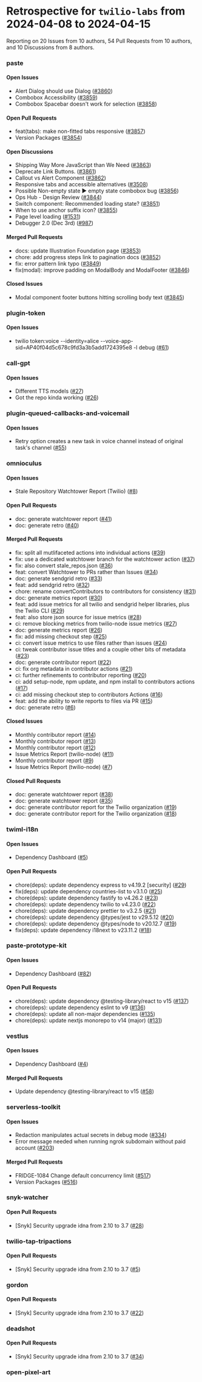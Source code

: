 # Retrospective for `twilio-labs` from 2024-04-08 to 2024-04-15

Reporting on 20 Issues from 10 authors, 54 Pull Requests from 10 authors, and 10 Discussions from 8 authors.


### paste

#### Open Issues

- Alert Dialog should use Dialog ([#3860](https://github.com/twilio-labs/paste/issues/3860))
- Combobox Accessibility ([#3859](https://github.com/twilio-labs/paste/issues/3859))
- Combobox Spacebar doesn't work for selection ([#3858](https://github.com/twilio-labs/paste/issues/3858))

#### Open Pull Requests

- feat(tabs): make non-fitted tabs responsive ([#3857](https://github.com/twilio-labs/paste/pull/3857))
- Version Packages ([#3854](https://github.com/twilio-labs/paste/pull/3854))

#### Open Discussions

- Shipping Way More JavaScript than We Need ([#3863](https://github.com/twilio-labs/paste/discussions/3863))
- Deprecate Link Buttons. ([#3861](https://github.com/twilio-labs/paste/discussions/3861))
- Callout vs Alert Component ([#3862](https://github.com/twilio-labs/paste/discussions/3862))
- Responsive tabs and accessible alternatives ([#3508](https://github.com/twilio-labs/paste/discussions/3508))
- Possible Non-empty state ▶️ empty state combobox bug ([#3856](https://github.com/twilio-labs/paste/discussions/3856))
- Ops Hub - Design Review ([#3844](https://github.com/twilio-labs/paste/discussions/3844))
- Switch component: Recommended loading state? ([#3851](https://github.com/twilio-labs/paste/discussions/3851))
- When to use anchor suffix icon? ([#3855](https://github.com/twilio-labs/paste/discussions/3855))
- Page level loading ([#1531](https://github.com/twilio-labs/paste/discussions/1531))
- Debugger 2.0 (Dec 3rd) ([#987](https://github.com/twilio-labs/paste/discussions/987))

#### Merged Pull Requests

- docs: update Illustration Foundation page ([#3853](https://github.com/twilio-labs/paste/pull/3853))
- chore: add progress steps link to pagination docs ([#3852](https://github.com/twilio-labs/paste/pull/3852))
- fix: error pattern link typo ([#3849](https://github.com/twilio-labs/paste/pull/3849))
- fix(modal): improve padding on ModalBody and ModalFooter ([#3846](https://github.com/twilio-labs/paste/pull/3846))

#### Closed Issues

- Modal component footer buttons hitting scrolling body text ([#3845](https://github.com/twilio-labs/paste/issues/3845))

### plugin-token

#### Open Issues

- twilio token:voice --identity=alice --voice-app-sid=AP40f04d5c678c9fd3a3b5add1724395e8 -l debug ([#61](https://github.com/twilio-labs/plugin-token/issues/61))

### call-gpt

#### Open Issues

- Different TTS models ([#27](https://github.com/twilio-labs/call-gpt/issues/27))
- Got the repo kinda working ([#26](https://github.com/twilio-labs/call-gpt/issues/26))

### plugin-queued-callbacks-and-voicemail

#### Open Issues

- Retry option creates a new task in voice channel instead of original task's channel ([#55](https://github.com/twilio-labs/plugin-queued-callbacks-and-voicemail/issues/55))

### omnioculus

#### Open Issues

- Stale Repository Watchtower Report (Twilio) ([#8](https://github.com/twilio-labs/omnioculus/issues/8))

#### Open Pull Requests

- doc: generate watchtower report ([#41](https://github.com/twilio-labs/omnioculus/pull/41))
- doc: generate retro ([#40](https://github.com/twilio-labs/omnioculus/pull/40))

#### Merged Pull Requests

- fix: split all mutlifaceted actions into individual actions ([#39](https://github.com/twilio-labs/omnioculus/pull/39))
- fix: use a dedicated watchtower branch for the watchtower action ([#37](https://github.com/twilio-labs/omnioculus/pull/37))
- fix: also convert stale_repos.json ([#36](https://github.com/twilio-labs/omnioculus/pull/36))
- feat: convert Watchtower to PRs rather than Issues ([#34](https://github.com/twilio-labs/omnioculus/pull/34))
- doc: generate sendgrid retro ([#33](https://github.com/twilio-labs/omnioculus/pull/33))
- feat: add sendgrid retro ([#32](https://github.com/twilio-labs/omnioculus/pull/32))
- chore: rename convertContributors to contributors for consistency ([#31](https://github.com/twilio-labs/omnioculus/pull/31))
- doc: generate metrics report ([#30](https://github.com/twilio-labs/omnioculus/pull/30))
- feat: add issue metrics for all twilio and sendgrid helper libraries, plus the Twilio CLI ([#29](https://github.com/twilio-labs/omnioculus/pull/29))
- feat: also store json source for issue metrics ([#28](https://github.com/twilio-labs/omnioculus/pull/28))
- ci: remove blocking metrics from twilio-node issue metrics ([#27](https://github.com/twilio-labs/omnioculus/pull/27))
- doc: generate metrics report ([#26](https://github.com/twilio-labs/omnioculus/pull/26))
- fix: add missing checkout step ([#25](https://github.com/twilio-labs/omnioculus/pull/25))
- ci: convert issue metrics to use files rather than issues ([#24](https://github.com/twilio-labs/omnioculus/pull/24))
- ci: tweak contributor issue titles and a couple other bits of metadata ([#23](https://github.com/twilio-labs/omnioculus/pull/23))
- doc: generate contributor report ([#22](https://github.com/twilio-labs/omnioculus/pull/22))
- ci: fix org metadata in contributor actions ([#21](https://github.com/twilio-labs/omnioculus/pull/21))
- ci: further refinements to contributor reporting ([#20](https://github.com/twilio-labs/omnioculus/pull/20))
- ci: add setup-node, npm update, and npm install to contributors actions ([#17](https://github.com/twilio-labs/omnioculus/pull/17))
- ci: add missing checkout step to contributors Actions ([#16](https://github.com/twilio-labs/omnioculus/pull/16))
- feat: add the ability to write reports to files via PR ([#15](https://github.com/twilio-labs/omnioculus/pull/15))
- doc: generate retro ([#6](https://github.com/twilio-labs/omnioculus/pull/6))

#### Closed Issues

- Monthly contributor report ([#14](https://github.com/twilio-labs/omnioculus/issues/14))
- Monthly contributor report ([#13](https://github.com/twilio-labs/omnioculus/issues/13))
- Monthly contributor report ([#12](https://github.com/twilio-labs/omnioculus/issues/12))
- Issue Metrics Report (twilio-node) ([#11](https://github.com/twilio-labs/omnioculus/issues/11))
- Monthly contributor report ([#9](https://github.com/twilio-labs/omnioculus/issues/9))
- Issue Metrics Report (twilio-node) ([#7](https://github.com/twilio-labs/omnioculus/issues/7))

#### Closed Pull Requests

- doc: generate watchtower report ([#38](https://github.com/twilio-labs/omnioculus/pull/38))
- doc: generate watchtower report ([#35](https://github.com/twilio-labs/omnioculus/pull/35))
- doc: generate contributor report for the Twilio organization ([#19](https://github.com/twilio-labs/omnioculus/pull/19))
- doc: generate contributor report for the Twilio organization ([#18](https://github.com/twilio-labs/omnioculus/pull/18))

### twiml-i18n

#### Open Issues

- Dependency Dashboard ([#5](https://github.com/twilio-labs/twiml-i18n/issues/5))

#### Open Pull Requests

- chore(deps): update dependency express to v4.19.2 [security] ([#29](https://github.com/twilio-labs/twiml-i18n/pull/29))
- fix(deps): update dependency countries-list to v3.1.0 ([#25](https://github.com/twilio-labs/twiml-i18n/pull/25))
- chore(deps): update dependency fastify to v4.26.2 ([#23](https://github.com/twilio-labs/twiml-i18n/pull/23))
- chore(deps): update dependency twilio to v4.23.0 ([#22](https://github.com/twilio-labs/twiml-i18n/pull/22))
- chore(deps): update dependency prettier to v3.2.5 ([#21](https://github.com/twilio-labs/twiml-i18n/pull/21))
- chore(deps): update dependency @types/jest to v29.5.12 ([#20](https://github.com/twilio-labs/twiml-i18n/pull/20))
- chore(deps): update dependency @types/node to v20.12.7 ([#19](https://github.com/twilio-labs/twiml-i18n/pull/19))
- fix(deps): update dependency i18next to v23.11.2 ([#18](https://github.com/twilio-labs/twiml-i18n/pull/18))

### paste-prototype-kit

#### Open Issues

- Dependency Dashboard ([#82](https://github.com/twilio-labs/paste-prototype-kit/issues/82))

#### Open Pull Requests

- chore(deps): update dependency @testing-library/react to v15 ([#137](https://github.com/twilio-labs/paste-prototype-kit/pull/137))
- chore(deps): update dependency eslint to v9 ([#136](https://github.com/twilio-labs/paste-prototype-kit/pull/136))
- chore(deps): update all non-major dependencies ([#135](https://github.com/twilio-labs/paste-prototype-kit/pull/135))
- chore(deps): update nextjs monorepo to v14 (major) ([#131](https://github.com/twilio-labs/paste-prototype-kit/pull/131))

### vestlus

#### Open Issues

- Dependency Dashboard ([#4](https://github.com/twilio-labs/vestlus/issues/4))

#### Merged Pull Requests

- Update dependency @testing-library/react to v15 ([#58](https://github.com/twilio-labs/vestlus/pull/58))

### serverless-toolkit

#### Open Issues

- Redaction manipulates actual secrets in debug mode ([#334](https://github.com/twilio-labs/serverless-toolkit/issues/334))
- Error message needed when running ngrok subdomain without paid account ([#203](https://github.com/twilio-labs/serverless-toolkit/issues/203))

#### Merged Pull Requests

- FRIDGE-1084 Change default concurrency limit ([#517](https://github.com/twilio-labs/serverless-toolkit/pull/517))
- Version Packages ([#516](https://github.com/twilio-labs/serverless-toolkit/pull/516))

### snyk-watcher

#### Open Pull Requests

- [Snyk] Security upgrade idna from 2.10 to 3.7 ([#28](https://github.com/twilio-labs/snyk-watcher/pull/28))

### twilio-tap-tripactions

#### Open Pull Requests

- [Snyk] Security upgrade idna from 2.10 to 3.7 ([#5](https://github.com/twilio-labs/twilio-tap-tripactions/pull/5))

### gordon

#### Open Pull Requests

- [Snyk] Security upgrade idna from 2.10 to 3.7 ([#22](https://github.com/twilio-labs/gordon/pull/22))

### deadshot

#### Open Pull Requests

- [Snyk] Security upgrade idna from 2.10 to 3.7 ([#34](https://github.com/twilio-labs/deadshot/pull/34))

### open-pixel-art